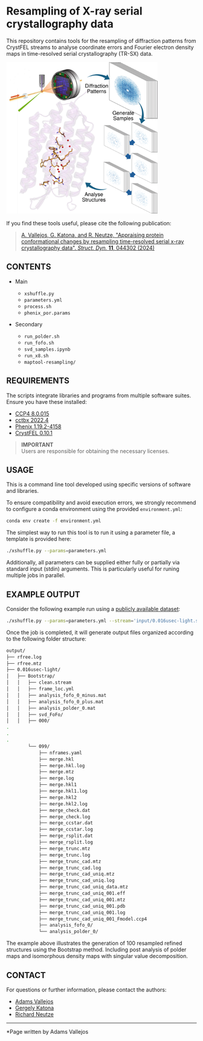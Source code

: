 
# Resampling of X-ray serial crystallography data

This repository contains tools for the resampling of diffraction patterns from 
CrystFEL streams to analyse coordinate errors and Fourier electron density maps 
in time-resolved serial crystallography (TR-SX) data.<br>

<img src="img/highlight_figure.png" width="400"/>

If you find these tools useful, please cite the following publication:
> [A. Vallejos, G. Katona, and R. Neutze, "Appraising protein conformational changes by resampling time-resolved serial x-ray crystallography data". *Struct. Dyn.* **11**, 044302 (2024)](https://doi.org/10.1063/4.0000258)


## CONTENTS

- Main
    - `xshuffle.py`
    - `parameters.yml`
    - `process.sh`
    - `phenix_por.params`

- Secondary
    - `run_polder.sh`
    - `run_fofo.sh`
    - `svd_samples.ipynb`
    - `run_x8.sh`
    - `maptool-resampling/`

## REQUIREMENTS
The scripts integrate libraries and programs from multiple software suites. 
Ensure you have these installed:
- [CCP4 8.0.015](https://www.ccp4.ac.uk/)
- [cctbx 2022.4](https://cctbx.github.io/)
- [Phenix 1.19.2-4158](https://phenix-online.org/)
- [CrystFEL 0.10.1](https://www.desy.de/~twhite/crystfel/index.html)

> **IMPORTANT**<br>
> Users are responsible for obtaining the necessary licenses.

## USAGE
This is a command line tool developed using specific versions of software and 
libraries.<br>

To ensure compatibility and avoid execution errors, we strongly recommend to 
configure a conda environment using the provided `environment.yml`:
```bash
conda env create -f environment.yml
```

The simplest way to run this tool is to run it using a parameter file, a 
template is provided here:
```bash
./xshuffle.py --params=parameters.yml
```

Additionally, all parameters can be supplied either fully or partially via 
standard input (stdin) arguments. This is particularly useful for runing 
multiple jobs in parallel.

## EXAMPLE OUTPUT
Consider the following example run using a [publicly available dataset](https://www.cxidb.org/id-53.html):
```bash
./xshuffle.py --params=parameters.yml --stream='input/0.016usec-light.stream'
```
Once the job is completed, it will generate output files organized according to 
the following folder structure:
```bash
output/
├── rfree.log
├── rfree.mtz
├── 0.016usec-light/
│   ├── Bootstrap/
│   │   ├── clean.stream
│   │   ├── frame_loc.yml
│   │   ├── analysis_fofo_0_minus.mat
│   │   ├── analysis_fofo_0_plus.mat
│   │   ├── analysis_polder_0.mat
│   │   ├── svd_FoFo/
│   │   ├── 000/
.
.
.
        └── 099/
            ├── nframes.yaml
            ├── merge.hkl
            ├── merge.hkl.log
            ├── merge.mtz
            ├── merge.log
            ├── merge.hkl1
            ├── merge.hkl1.log
            ├── merge.hkl2
            ├── merge.hkl2.log
            ├── merge_check.dat
            ├── merge_check.log
            ├── merge_ccstar.dat
            ├── merge_ccstar.log
            ├── merge_rsplit.dat
            ├── merge_rsplit.log
            ├── merge_trunc.mtz
            ├── merge_trunc.log
            ├── merge_trunc_cad.mtz
            ├── merge_trunc_cad.log
            ├── merge_trunc_cad_uniq.mtz
            ├── merge_trunc_cad_uniq.log
            ├── merge_trunc_cad_uniq_data.mtz
            ├── merge_trunc_cad_uniq_001.eff
            ├── merge_trunc_cad_uniq_001.mtz
            ├── merge_trunc_cad_uniq_001.pdb
            ├── merge_trunc_cad_uniq_001.log
            ├── merge_trunc_cad_uniq_001_Fmodel.ccp4
            ├── analysis_fofo_0/
            └── analysis_polder_0/
```
The example above illustrates the generation of 100 resampled refined structures
using the Bootstrap method. Including post analysis of polder maps and isomorphous 
density maps with singular value decomposition.

## CONTACT

For questions or further information, please contact the authors:
- [Adams Vallejos](https://www.gu.se/en/about/find-staff/adamsvallejosdonoso)
- [Gergely Katona](https://www.gu.se/en/about/find-staff/gergelykatona)
- [Richard Neutze](https://www.gu.se/en/about/find-staff/richardneutze)

---
*Page written by Adams Vallejos <br>
